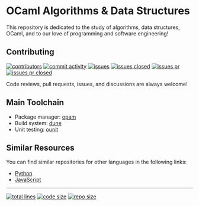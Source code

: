# OCaml Algorithms & Data Structures

This repository is dedicated to the study of algorithms, data structures, OCaml, and to
our love of programming and software engineering!

## Contributing

[![contributors][25]][26] [![commit activity][27]][28] [![issues][29]][30]
[![issues closed][31]][32] [![issues pr][33]][34] [![issues pr closed][35]][36]

Code reviews, pull requests, issues, and discussions are always welcome!

## Main Toolchain

- Package manager: [opam][70]
- Build system: [dune][71]
- Unit testing: [ounit][72]

## Similar Resources

You can find similar repositories for other languages in the following links:

- [Python][101]
- [JavaScript][102]

---

[![total lines][51]][52] [![code size][53]][54] [![repo size][55]][56]

[25]: https://img.shields.io/github/contributors/JCPedroza/algorithms-and-data-structures-ocaml
[26]: https://github.com/JCPedroza/algorithms-and-data-structures-ocaml/graphs/contributors
[27]: https://img.shields.io/github/commit-activity/m/JCPedroza/algorithms-and-data-structures-ocaml
[28]: https://github.com/JCPedroza/algorithms-and-data-structures-ocaml/graphs/commit-activity
[29]: https://img.shields.io/github/issues-raw/JCPedroza/algorithms-and-data-structures-ocaml
[30]: https://github.com/JCPedroza/algorithms-and-data-structures-ocaml/issues
[31]: https://img.shields.io/github/issues-closed-raw/JCPedroza/algorithms-and-data-structures-ocaml
[32]: https://github.com/JCPedroza/algorithms-and-data-structures-ocaml/issues
[33]: https://img.shields.io/github/issues-pr-raw/JCPedroza/algorithms-and-data-structures-ocaml
[34]: https://github.com/JCPedroza/algorithms-and-data-structures-ocaml/pulls
[35]: https://img.shields.io/github/issues-pr-closed-raw/JCPedroza/algorithms-and-data-structures-ocaml
[36]: https://github.com/JCPedroza/algorithms-and-data-structures-ocaml/pulls

[51]: https://img.shields.io/tokei/lines/github/jcpedroza/algorithms-and-data-structures-ocaml
[52]: https://img.shields.io/tokei/lines/github/jcpedroza/algorithms-and-data-structures-ocaml
[53]: https://img.shields.io/github/languages/code-size/jcpedroza/algorithms-and-data-structures-ocaml
[54]: https://img.shields.io/github/languages/code-size/jcpedroza/algorithms-and-data-structures-ocaml
[55]: https://img.shields.io/github/repo-size/jcpedroza/algorithms-and-data-structures-ocaml
[56]: https://img.shields.io/github/repo-size/jcpedroza/algorithms-and-data-structures-ocaml

[70]: https://opam.ocaml.org/
[71]: https://dune.build/
[72]: https://opam.ocaml.org/packages/ounit2/

[101]: https://github.com/JCPedroza/algorithms-and-data-structures-py
[102]: https://github.com/JCPedroza/algorithms-and-data-structures-js

